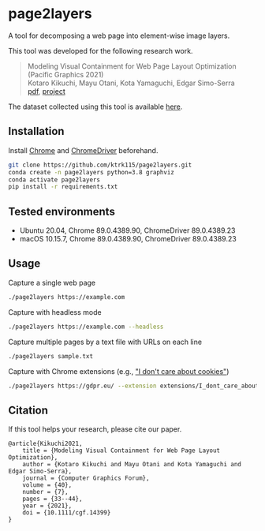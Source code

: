 # page2layers
A tool for decomposing a web page into element-wise image layers.

This tool was developed for the following research work.
> Modeling Visual Containment for Web Page Layout Optimization (Pacific Graphics 2021)  
Kotaro Kikuchi, Mayu Otani, Kota Yamaguchi, Edgar Simo-Serra  
[pdf](https://ktrk115.github.io/web_layout/assets/pg21_web.pdf), [project](https://ktrk115.github.io/web_layout/)

The dataset collected using this tool is available [here](https://github.com/ktrk115/web_layout).

## Installation

Install [Chrome](https://www.google.com/chrome/browser/desktop/index.html) and [ChromeDriver](https://chromedriver.chromium.org/downloads) beforehand.

```bash
git clone https://github.com/ktrk115/page2layers.git
conda create -n page2layers python=3.8 graphviz
conda activate page2layers
pip install -r requirements.txt
```


## Tested environments
- Ubuntu 20.04, Chrome 89.0.4389.90, ChromeDriver 89.0.4389.23
- macOS 10.15.7, Chrome 89.0.4389.90, ChromeDriver 89.0.4389.23


## Usage

Capture a single web page
```bash
./page2layers https://example.com
```

Capture with headless mode
```bash
./page2layers https://example.com --headless
```

Capture multiple pages by a text file with URLs on each line
```bash
./page2layers sample.txt
```

Capture with Chrome extensions (e.g., ["I don't care about cookies"](https://www.i-dont-care-about-cookies.eu/))
```bash
./page2layers https://gdpr.eu/ --extension extensions/I_dont_care_about_cookies_3.2.9.crx
```

## Citation

If this tool helps your research, please cite our paper.

```
@article{Kikuchi2021,
    title = {Modeling Visual Containment for Web Page Layout Optimization},
    author = {Kotaro Kikuchi and Mayu Otani and Kota Yamaguchi and Edgar Simo-Serra},
    journal = {Computer Graphics Forum},
    volume = {40},
    number = {7},
    pages = {33--44},
    year = {2021},
    doi = {10.1111/cgf.14399}
}
```
